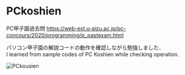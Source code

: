 # PCkoshien

PC甲子園過去問
https://web-ext.u-aizu.ac.jp/pc-concours/2020/programming/p_pastexam.html

パソコン甲子園の解説コードの動作を確認しながら勉強しました．  
I learned from sample codes of PC Koshien while checking operation.

![PCkousien](https://user-images.githubusercontent.com/75316867/104091402-90b65900-52c0-11eb-9e1a-fd0caf17515b.jpg)
